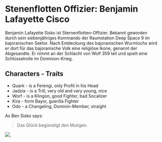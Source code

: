 # Stenenflotten Offizier: Benjamin Lafayette Cisco 

Benjamin Lafayette Sisko ist Sternenflotten-Offizier. Bekannt geworden durch sein siebenjähriges Kommando der Raumstation Deep Space 9 im bajoranischen Sektor. Nach Entdeckung des bajoranischen Wurmlochs wird er dort für das bajoranische Volk eine religiöse Ikone, genannt der Abgesandte. Er nimmt an der Schlacht von Wolf 359 teil und spielt eine Schlüsselrolle im Dominion-Krieg.

## Characters - Traits  
* Quark - is a Ferengi, only Profit in his Head
* Jadzia - is a Trill, very old and very young, nice
* Worf - is a Klingon, good Fighter, bad Socalizer
* Kira - form Bayor, guerilla Fighter
* Odo - a Changeling, Dominin-Member, straight


As Ben Sisko says:
>Das Glück begünstigt den Mutigen.

<img src="https://en.wikipedia.org/wiki/File:BenSisko.jpgURL"/>.
